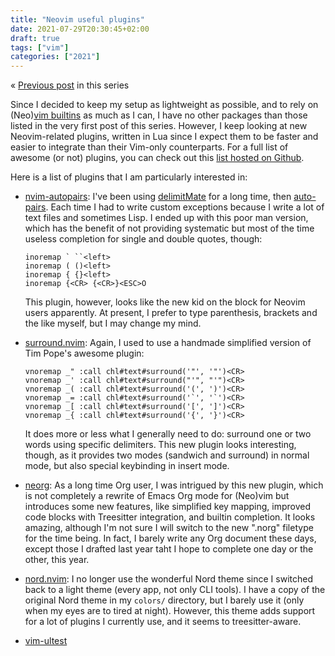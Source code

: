 ```yaml
---
title: "Neovim useful plugins"
date: 2021-07-29T20:30:45+02:00
draft: true
tags: ["vim"]
categories: ["2021"]
---
```


« [Previous post](/post/vim-lsp/) in this series

Since I decided to keep my setup as lightweight as possible, and to rely on (Neo)[vim builtins](https://www.moolenaar.net/habits.html) as much as I can, I have no other packages than those listed in the very first post of this series. However, I keep looking at new Neovim-related plugins, written in Lua since I expect them to be faster and easier to integrate than their Vim-only counterparts. For a full list of awesome (or not) plugins, you can check out this [list hosted on Github](https://github.com/rockerBOO/awesome-neovim).

Here is a list of plugins that I am particularly interested in:

- [nvim-autopairs](https://github.com/windwp/nvim-autopairs): I've been using [delimitMate](https://github.com/Raimondi/delimitMate) for a long time, then [auto-pairs](https://github.com/jiangmiao/auto-pairs). Each time I had to write custom exceptions because I write a lot of text files and sometimes Lisp. I ended up with this poor man version, which has the benefit of not providing systematic but most of the time useless completion for single and double quotes, though:

  ```vim
  inoremap ` ``<left>
  inoremap ( ()<left>
  inoremap { {}<left>
  inoremap {<CR> {<CR>}<ESC>O
  ```

  This plugin, however, looks like the new kid on the block for Neovim users apparently. At present, I prefer to type parenthesis, brackets and the like myself, but I may change my mind.

- [surround.nvim](https://github.com/blackCauldron7/surround.nvim): Again, I used to use a handmade simplified version of Tim Pope's awesome plugin:

  ```vim
  vnoremap _" :call chl#text#surround('"', '"')<CR>
  vnoremap _' :call chl#text#surround("'", "'")<CR>
  vnoremap _( :call chl#text#surround('(', ')')<CR>
  vnoremap _= :call chl#text#surround('`', '`')<CR>
  vnoremap _[ :call chl#text#surround('[', ']')<CR>
  vnoremap _{ :call chl#text#surround('{', '}')<CR>
  ```

  It does more or less what I generally need to do: surround one or two words using specific delimiters. This new plugin looks interesting, though, as it provides two modes (sandwich and surround) in normal mode, but also special keybinding in insert mode.

- [neorg](https://github.com/vhyrro/neorg): As a long time Org user, I was intrigued by this new plugin, which is not completely a rewrite of Emacs Org mode for (Neo)vim but introduces some new features, like simplified key mapping, improved code blocks with Treesitter integration, and builtin completion. It looks amazing, although I'm not sure I will switch to the new ".norg" filetype for the time being. In fact, I barely write any Org document these days, except those I drafted last year taht I hope to complete one day or the other, this year.

- [nord.nvim](https://github.com/shaunsingh/nord.nvim): I no longer use the wonderful Nord theme since I switched back to a light theme (every app, not only CLI tools). I have a copy of the original Nord theme in my `colors/` directory, but I barely use it (only when my eyes are to tired at night). However, this theme adds support for a lot of plugins I currently use, and it seems to treesitter-aware.

- [vim-ultest](https://github.com/rcarriga/vim-ultest)
